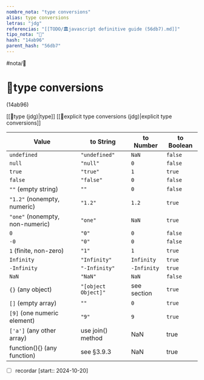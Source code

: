 ```yaml
---
nombre_nota: "type conversions"
alias: type conversions
letras: "jdg"
referencias: "[[TODO/🏛️javascript definitive guide (56db7).md]]"
tipo_nota: "📑"
hash: "14ab96"
parent_hash: "56db7"
---
```


#nota/📑

# 📑type conversions
<div class="hash">(14ab96)</div>

[[📑type (jdg)|type]]
[[📑explicit type conversions (jdg)|explicit type conversions]]

| Value                           | to String           | to Number   | to Boolean |
| ------------------------------- | ------------------- | ----------- | ---------- |
| `undefined`                     | `"undefined"`       | `NaN`       | `false`    |
| `null`                          | `"null"`            | `0`         | `false`    |
| `true`                          | `"true"`            | `1`         | `true`     |
| `false`                         | `"false"`           | `0`         | `false`    |
| `""` (empty string)             | `""`                | `0`         | `false`    |
| `"1.2"` (nonempty, numeric)     | `"1.2"`             | `1.2`       | `true`     |
| `"one"` (nonempty, non-numeric) | `"one"`             | `NaN`       | `true`     |
| `0`                             | `"0"`               | `0`         | `false`    |
| `-0`                            | `"0"`               | `0`         | `false`    |
| `1` (finite, non-zero)          | `"1"`               | `1`         | `true`     |
| `Infinity`                      | `"Infinity"`        | `Infinity`  | `true`     |
| `-Infinity`                     | `"-Infinity"`       | `-Infinity` | `true`     |
| `NaN`                           | `"NaN"`             | `NaN`       | `false`    |
| `{}` (any object)               | `"[object Object]"` | see section | `true`     |
| `[]` (empty array)              | `""`                | `0`         | `true`     |
| `[9]` (one numeric element)     | `"9"`               | `9`         | `true`     |
| `['a']` (any other array)       | use join() method   | NaN         | true       |
| function(){} (any function)     | see §3.9.3          | NaN         | true       |



- [ ] recordar  [start:: 2024-10-20]
